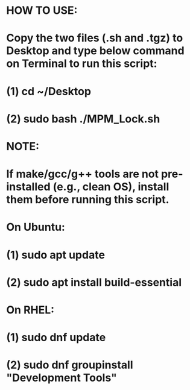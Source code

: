 # HOW TO USE:
# Copy the two files (.sh and .tgz) to Desktop and type below command on Terminal to run this script:
# (1) cd ~/Desktop
# (2) sudo bash ./MPM_Lock.sh

# NOTE: 
# If make/gcc/g++ tools are not pre-installed (e.g., clean OS), install them before running this script.
# On Ubuntu:
# (1) sudo apt update
# (2) sudo apt install build-essential 

# On RHEL:
# (1) sudo dnf update
# (2) sudo dnf groupinstall "Development Tools"

